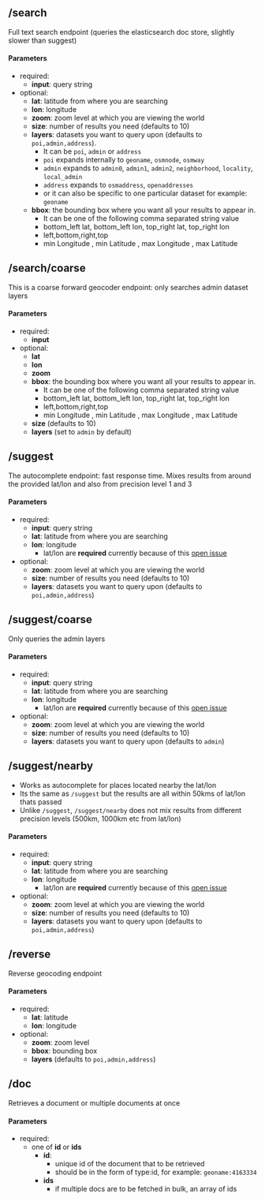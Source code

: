 ## /search

Full text search endpoint (queries the elasticsearch doc store, slightly slower than suggest)

#### Parameters
* required:
  * **input**: query string
* optional:
  * **lat**: latitude from where you are searching
  * **lon**: longitude
  * **zoom**: zoom level at which you are viewing the world
  * **size**: number of results you need (defaults to 10)
  * **layers**: datasets you want to query upon (defaults to ```poi,admin,address```). 
    * It can be ```poi```, ```admin``` or ```address``` 
    * ```poi``` expands internally to ```geoname```, ```osmnode```, ```osmway``` 
    * ```admin``` expands to ```admin0```, ```admin1```, ```admin2```, ```neighborhood```, ```locality```, ```local_admin```
    * ```address``` expands to ```osmaddress```, ```openaddresses```
    * or it can also be specific to one particular dataset for example: ```geoname```
  * **bbox**: the bounding box where you want all your results to appear in. 
    * It can be one of the following comma separated string value
    * bottom_left lat, bottom_left lon, top_right lat, top_right lon
    * left,bottom,right,top
    * min Longitude , min Latitude , max Longitude , max Latitude 

## /search/coarse
This is a coarse forward geocoder endpoint: only searches admin dataset layers

#### Parameters
* required:
  * **input** 
* optional:
  * **lat**
  * **lon**
  * **zoom**
  * **bbox**: the bounding box where you want all your results to appear in. 
    * It can be one of the following comma separated string value
    * bottom_left lat, bottom_left lon, top_right lat, top_right lon
    * left,bottom,right,top
    * min Longitude , min Latitude , max Longitude , max Latitude 
  * **size** (defaults to 10)
  * **layers** (set to ```admin``` by default)

## /suggest

The autocomplete endpoint: fast response time. Mixes results from around the provided lat/lon and also from precision level 1 and 3

#### Parameters
* required:
  * **input**: query string
  * **lat**: latitude from where you are searching
  * **lon**: longitude
    * lat/lon are **required** currently because of this [open issue](https://github.com/elasticsearch/elasticsearch/issues/6444)
* optional:
  * **zoom**: zoom level at which you are viewing the world
  * **size**: number of results you need (defaults to 10)
  * **layers**: datasets you want to query upon (defaults to ```poi,admin,address```)

## /suggest/coarse

Only queries the admin layers

#### Parameters
* required:
  * **input**: query string
  * **lat**: latitude from where you are searching
  * **lon**: longitude
    * lat/lon are **required** currently because of this [open issue](https://github.com/elasticsearch/elasticsearch/issues/6444)
* optional:
  * **zoom**: zoom level at which you are viewing the world
  * **size**: number of results you need (defaults to 10)
  * **layers**: datasets you want to query upon (defaults to ```admin```)

## /suggest/nearby

* Works as autocomplete for places located nearby the lat/lon
* Its the same as ```/suggest``` but the results are all within 50kms of lat/lon thats passed
* Unlike ```/suggest```, ```/suggest/nearby``` does not mix results from different precision levels (500km, 1000km etc from lat/lon)

#### Parameters
* required:
  * **input**: query string
  * **lat**: latitude from where you are searching
  * **lon**: longitude
    * lat/lon are **required** currently because of this [open issue](https://github.com/elasticsearch/elasticsearch/issues/6444)
* optional:
  * **zoom**: zoom level at which you are viewing the world
  * **size**: number of results you need (defaults to 10)
  * **layers**: datasets you want to query upon (defaults to ```poi,admin,address```)

## /reverse

Reverse geocoding endpoint

#### Parameters
* required:
  * **lat**: latitude
  * **lon**: longitude
* optional:
  * **zoom**: zoom level
  * **bbox**: bounding box
  * **layers** (defaults to ```poi,admin,address```)

## /doc

Retrieves a document or multiple documents at once

#### Parameters
* required:
  * one of **id** or **ids**
    * **id**:
      * unique id of the document that to be retrieved
      * should be in the form of type:id, for example: ```geoname:4163334```
    * **ids**
      * if multiple docs are to be fetched in bulk, an array of ids

